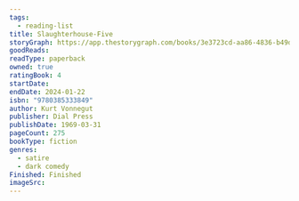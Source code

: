 ```yaml
---
tags:
  - reading-list
title: Slaughterhouse-Five
storyGraph: https://app.thestorygraph.com/books/3e3723cd-aa86-4836-b49d-cd117c54fe46
goodReads:
readType: paperback
owned: true
ratingBook: 4
startDate:
endDate: 2024-01-22
isbn: "9780385333849"
author: Kurt Vonnegut
publisher: Dial Press
publishDate: 1969-03-31
pageCount: 275
bookType: fiction
genres:
  - satire
  - dark comedy
Finished: Finished
imageSrc:
---
```

